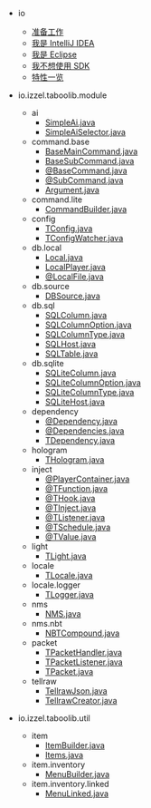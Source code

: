 * io
  + [准备工作](io/start-0.md)
  + [我是 IntelliJ IDEA](io/start-idea.md)
  + [我是 Eclipse](io/start-eclipse.md)
  + [我不想使用 SDK](io/start-simple.md)
  + [特性一览](io/features.md)

* io.izzel.taboolib.module
  + ai
    - [SimpleAi.java](ai/SimpleAi.md)
    - [SimpleAiSelector.java](ai/SimpleAiSelector.md)
  + command.base
    - [BaseMainCommand.java](command.base/BaseMainCommand.md)
    - [BaseSubCommand.java](command.base/BaseSubCommand.md)
    - [@BaseCommand.java](command.base/BaseCommand.md)
    - [@SubCommand.java](command.base/SubCommand.md)
    - [Argument.java](command.base/Argument.md)
  + command.lite
    - [CommandBuilder.java](command.lite/CommandBuilder.md)
  + config
    - [TConfig.java](config/TConfig.md)
    - [TConfigWatcher.java](config/TConfigWatcher.md)
  + db.local
    - [Local.java](db.local/Local.md)
    - [LocalPlayer.java](db.local/LocalPlayer.md)
    - [@LocalFile.java](db.local/LocalFile.md)
  + db.source
    - [DBSource.java](db.source/DBSource.md)
  + db.sql
    - [SQLColumn.java](db.sql/SQLColumn.md)
    - [SQLColumnOption.java](db.sql/SQLColumnOption.md)
    - [SQLColumnType.java](db.sql/SQLColumnType.md)
    - [SQLHost.java](db.sql/SQLHost.md)
    - [SQLTable.java](db.sql/SQLTable.md)
  + db.sqlite
    - [SQLiteColumn.java](db.sqlite/SQLiteColumn.md)
    - [SQLiteColumnOption.java](db.sqlite/SQLiteColumnOption.md)
    - [SQLiteColumnType.java](db.sqlite/SQLiteColumnType.md)
    - [SQLiteHost.java](db.sqlite/SQLiteHost.md)
  + dependency
    - [@Dependency.java](dependency/Dependency.md)
    - [@Dependencies.java](dependency/Dependencies.md)
    - [TDependency.java](dependency/TDependency.md)
  + hologram
    - [THologram.java](hologram/THologram.md)
  + inject
    - [@PlayerContainer.java](inject/PlayerContainer.md)
    - [@TFunction.java](inject/TFunction.md)
    - [@THook.java](inject/THook.md)
    - [@TInject.java](inject/TInject.md)
    - [@TListener.java](inject/TListener.md)
    - [@TSchedule.java](inject/TSchedule.md)
    - [@TValue.java](inject/TValue.md)
  + light
    - [TLight.java](light/TLight.md)
  + locale
    - [TLocale.java](locale/TLocale.md)
  + locale.logger
    - [TLogger.java](locale.logger/TLogger.md)
  + nms
    - [NMS.java](nms/NMS.md)
  + nms.nbt
    - [NBTCompound.java](nms.nbt/NBTCompound.md)
  + packet
    - [TPacketHandler.java](packet/TPacketHandler.md)
    - [TPacketListener.java](packet/TPacketListener.md)
    - [TPacket.java](packet/TPacket.md)
  + tellraw
    - [TellrawJson.java](tellraw/TellrawJson.md)
    - [TellrawCreator.java](tellraw/TellrawCreator.md)

* io.izzel.taboolib.util
  + item
    - [ItemBuilder.java](item/ItemBuilder.md)
    - [Items.java](item/Items.md)
  + item.inventory
    - [MenuBuilder.java](item.inventory/MenuBuilder.md)
  + item.inventory.linked
    - [MenuLinked.java](item.inventory.linked/MenuLinked.md)